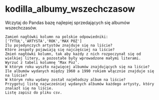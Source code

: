# kodilla_albumy_wszechczasow

Wczytaj do Pandas bazę najlepiej sprzedających się albumów wszechczasów.

    Zamień nagłówki kolumn na polskie odpowiedniki: ['TYTUŁ','ARTYSTA','ROK','MAX POZ']
    Ilu pojedynczych artystów znajduje się na liście?
    Które zespoły pojawiają się najczęściej na liście?
    Zmień nagłówki kolumn, tak aby każdy z nich rozpoczynał się od wielkiej litery, a pozostałe były wprowadzone małymi literami.
    Wyrzuć z tabeli kolumnę ‘Max Poz’.
    W którym roku wyszło najwięcej albumów znajdujących się na liście?
    Ile albumów wydanych między 1960 a 1990 rokiem włącznie znajduje się na liście?
    W którym roku wydany został najmłodszy album na liście?
    Przygotuj listę najwcześniej wydanych albumów każdego artysty, który znalazł się na liście.
    Listę zapisz do pliku csv.
